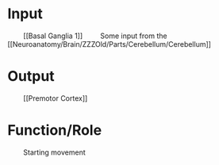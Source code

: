 # Input
$\qquad$[[Basal Ganglia 1]]
$\qquad$Some input from the [[Neuroanatomy/Brain/ZZZOld/Parts/Cerebellum/Cerebellum]]

# Output
$\qquad$[[Premotor Cortex]]


# Function/Role
$\qquad$Starting movement